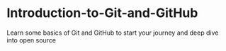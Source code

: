 # Introduction-to-Git-and-GitHub
Learn some basics of Git and GitHub to start your journey and deep dive into open source
